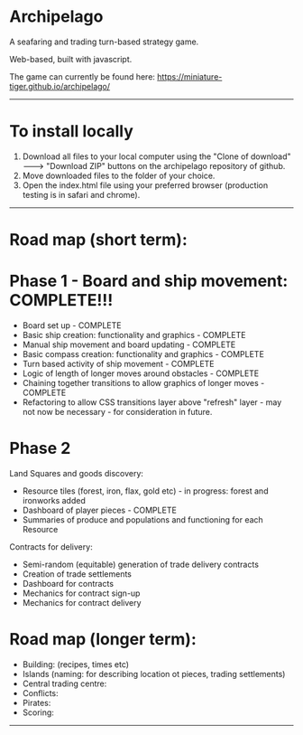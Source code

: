 # Archipelago
A seafaring and trading turn-based strategy game.
 
Web-based, built with javascript. 

The game can currently be found here:
https://miniature-tiger.github.io/archipelago/

----------------------------------------------


# To install locally
1) Download all files to your local computer using the "Clone of download" ---> "Download ZIP" buttons on the archipelago repository of github.
2) Move downloaded files to the folder of your choice.
3) Open the index.html file using your preferred browser (production testing is in safari and chrome).

----------------------------------------------

# Road map (short term):

# Phase 1 - Board and ship movement: COMPLETE!!!
* Board set up - COMPLETE
* Basic ship creation: functionality and graphics  - COMPLETE 
* Manual ship movement and board updating  - COMPLETE
* Basic compass creation: functionality and graphics - COMPLETE
* Turn based activity of ship movement - COMPLETE
* Logic of length of longer moves around obstacles - COMPLETE
* Chaining together transitions to allow graphics of longer moves - COMPLETE
* Refactoring to allow CSS transitions layer above "refresh" layer - may not now be necessary - for consideration in future.

# Phase 2 
Land Squares and goods discovery:
* Resource tiles (forest, iron, flax, gold etc) - in progress: forest and ironworks added
* Dashboard of player pieces - COMPLETE
* Summaries of produce and populations and functioning for each Resource

Contracts for delivery:
* Semi-random (equitable) generation of trade delivery contracts
* Creation of trade settlements
* Dashboard for contracts
* Mechanics for contract sign-up
* Mechanics for contract delivery


# Road map (longer term):
* Building: (recipes, times etc)
* Islands (naming: for describing location ot pieces, trading settlements)
* Central trading centre:
* Conflicts:
* Pirates:
* Scoring: 

----------------------------------------------



































































































































































































